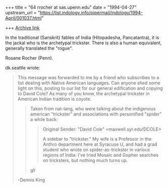 +++
title = "64 rrocher at sas.upenn.edu"
date = "1994-04-27"
upstream_url = "https://list.indology.info/pipermail/indology/1994-April/001037.html"

+++
[Archive link](https://list.indology.info/pipermail/indology/1994-April/001037.html)

In the traditional (Sanskrit) fables of India (Hitopadesha, Pancatantra), 
it is the jackal who is the archetypal trickster. There is also a human 
equivalent, generally translated the "rogue".

Rosane Rocher (Penn).


dk.seattle wrote:
> 
> This message was forwarded to me by a friend who subscribes to a list 
> dealing with Native American languages.  Can anyone shed some light on 
> this, posting to our list for our general edification and copying to 
> David Cole?  As many of you know, the archetypal trickster in American 
> Indian tradition is coyote.
> 
> > Taken from nat-lang, who were talking about the indigenous american
> > "trickster" and associations with personified "spider" a while back:
> > 
> > >Original Sender: "David Cole"  <maxwell.syr.edu!DCOLE>
> > >
> > >A sidebar to "trickster."  My wife is a Professor in the Anthro
> > >department here at Syracuse U, and had a grad student who wrote on
> > >spider-as-trickster in various regions of India.  I've tried Mosaic
> > >and Gopher searches on tricksters, but nothing much turns up.
> > >
> > gli
> > 
> -Dennis King
>  
> 






